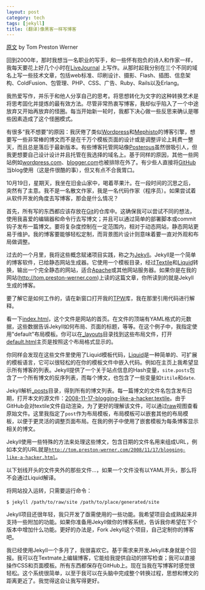 ```yaml
---
layout: post
category: tech
tags: [jekyll]
title: (翻译)像黑客一样写博客
---
```


[原文](http://tom.preston-werner.com/2008/11/17/blogging-like-a-hacker.html) by Tom Preston Werner

回到2000年，那时我想当一名职业的写手，和一些怀有抱负的诗人和作家一样，我每天要花上好几个小时在[LiveJournal][1] 上写作。从那时起我分别在三个不同的域名上写一些技术文章，包括web标准、印刷设计、摄影、Flash、插图、信息架构、ColdFusion、包管理、PHP、CSS、广告、Ruby、Rails以及Erlang。

我热爱写作，并乐于和他人分享自己的思考。将思想转化为文字的这种转换艺术是将思考固化并提炼的最有效方法。尽管非常热衷写博客，我却似乎陷入了一个中途放弃又开始再放弃的怪圈。每当开始新一轮时，我都下决心做一些反思来确认是哪些因素造成了这个怪圈模式。

有很多“我不想要”的原因：我厌倦了类似[Wordpress][2]和[Mephisto][3]的博客引擎，想要写一些非常棒的博文而不是在千万个模板页面的设计或是调整评论上耗费一整天，而且总是落后于最新版本。有些博客托管网站像[Posterous][4]虽然很吸引人，但我更想要自己设计设计并且托管在我选择的域名上。基于同样的原因，其他一些网站例如[wordpress.com][5]、[blogger.com][6]也被排除在外了。有少些人直接将[GitHub][7]当blog使用（这是件很酷的事），但又有点不合我胃口。

10月19日，星期天，我坐在旧金山家中，喝着苹果汁。在一段时间的沉思之后，突然有了主意。我不是一名散文作家，我是一名代码作家（程序员）。如果尝试着从软件开发的角度去写博客，那会是什么情况？

首先，所有写的东西都应该存放在[Git][8]的仓库中。这确保我可以尝试不同的想法，使用我喜爱的编辑器和命令行去写博文；并且可以通过简单的部署脚本或commit钩子发布一篇博文。要将复杂度控制在一定范围内，相对于动态网站，静态网站更易于维护。我的博客要能够轻松定制，而背景图片设计则意味着要一直对外观和布局做调整。

过去的一个月里，我将这些概念赋诸项目实践，称之为[Jekyll][9]。Jekyll是一个简单的博客软件，已给静态网站生成器。它使用一个模板目录，经过[Textile][10]和[Liquid][11]转换，输出一个完全静态的网站，适合[Apache][12]或其他网站服务器。如果你是在我的网站(http://tom.preston-werner.com)上读的这篇文章，你所读到的就是Jekyll生成的博客。

要了解它是如何工作的，请在新窗口打开我的[TPW](https://github.com/mojombo/tpw)库，我在那里引用代码进行解释。

看一下[index.html](https://github.com/mojombo/tpw/blob/master/index.html)，这个文件是网站的首页。在文件的顶端有YAML格式的元数据，这些数据告诉Jekyll如何布局、页面的标题，等等。在这个例子中，我指定使用"default"布局模板。你可以在[\_layouts](https://github.com/mojombo/tpw/tree/master/_layouts)目录找到这些布局文件，打开[default.html](https://github.com/mojombo/tpw/blob/master/_layouts/default.html)主页是按照这个布局格式显示的。

你同样会发现在这些文件里使用了Liquid模板代码，[Liquid](http://liquidmarkup.org/)是一种简单的、可扩展的模板语言，它可以很轻松的在你的模板文件中嵌入代码。例如在主页上我希望显示所有博客的列表。Jekyll提供了一个关于站点信息的Hash变量，<code>site.posts</code>包含了一个所有博文的反序列表，而每个博文，也包含了一些变量如<code>titile</code>和<code>date</code>.

Jekyll解析[\_posts](https://github.com/mojombo/tpw/tree/master/_posts)目录，得到所有的博文列表。每一篇博文的文件名包含发布日期，打开本文的源文件：[2008-11-17-blogging-like-a-hacker.textile](https://github.com/mojombo/tpw/blob/master/_posts/2008-11-17-blogging-like-a-hacker.textile)。由于GitHub会对textile文件自动渲染，为了更好的理解该文件，可以通过[raw](https://raw.github.com/mojombo/tpw/master/_posts/2008-11-17-blogging-like-a-hacker.textile)视图查看原始文件。这里我指定了<code>post</code>作为布局模板，布局模板可以嵌套其他的布局模板，以便于更灵活的调整页面布局。在我的例子中使用了嵌套模板为每条博客显示相关的博文。

Jekyll使用一些特殊的方法来处理这些博文，包含日期的文件名用来组成URL，例如本文的URL就是<code>http://tom.preston-werner.com/2008/11/17/blogging-like-a-hacker.html</code>。

以下划线开头的文件夹外的那些文件...，如果一个文件没有以YAML开头，那么将不会通过Liquid解译。

将网站投入运转，只需要运行命令：
<pre class="terminal"><code>$ jekyll /path/to/raw/site /path/to/place/generated/site</code></pre>

Jekyll项目还很年轻，我只开发了亟需使用的一些功能。我希望项目会成熟起来并支持一些附加的功能。如果你准备用Jekyll做你的博客系统，告诉我你希望在下个版本中增加什么功能。更好的办法是，Fork Jekyll这个项目，自己定制你的博客吧。

我已经使用Jekyll一个多月了，我很喜欢它。基于需求来开发Jekyll本身就是个回报。我可以在Textmate上编辑博客，它能给我提供自动的拼写检查；我可以直接操作CSS和页面模板。所有东西都保存在GitHub上。现在当我在写博客时感觉很轻松。这个系统很简单，以至于我可以在头脑中完成整个转换过程，思想和博文的距离更近了。我觉得这会让我写得更好。

[1]: http://www.livejournal.com/
[2]: http://wordpress.org/
[3]: http://www.mephisto.com/ 
[4]: https://posterous.com/
[5]: http://wordpress.com/
[6]: http://www.blogger.com/
[7]: https://github.com/
[8]: http://git-scm.com/
[9]: https://github.com/mojombo/jekyll
[10]: http://textile.sitemonks.com/
[11]: http://liquidmarkup.org/
[12]: http://www.apache.org/